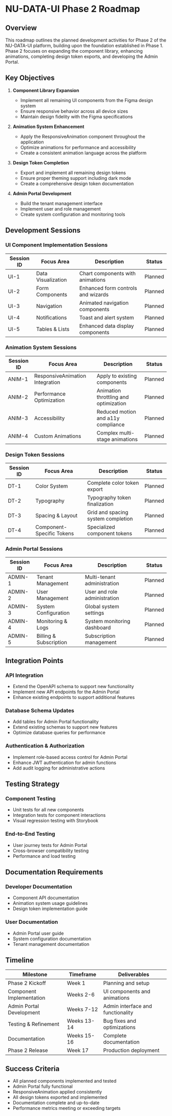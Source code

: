 # NU-DATA-UI Phase 2 Roadmap

## Overview
This roadmap outlines the planned development activities for Phase 2 of the NU-DATA-UI platform, building upon the foundation established in Phase 1. Phase 2 focuses on expanding the component library, enhancing animations, completing design token exports, and developing the Admin Portal.

## Key Objectives

1. **Component Library Expansion**
   - Implement all remaining UI components from the Figma design system
   - Ensure responsive behavior across all device sizes
   - Maintain design fidelity with the Figma specifications

2. **Animation System Enhancement**
   - Apply the ResponsiveAnimation component throughout the application
   - Optimize animations for performance and accessibility
   - Create a consistent animation language across the platform

3. **Design Token Completion**
   - Export and implement all remaining design tokens
   - Ensure proper theming support including dark mode
   - Create a comprehensive design token documentation

4. **Admin Portal Development**
   - Build the tenant management interface
   - Implement user and role management
   - Create system configuration and monitoring tools

## Development Sessions

### UI Component Implementation Sessions

| Session ID | Focus Area | Description | Status |
|------------|------------|-------------|--------|
| UI-1 | Data Visualization | Chart components with animations | Planned |
| UI-2 | Form Components | Enhanced form controls and wizards | Planned |
| UI-3 | Navigation | Animated navigation components | Planned |
| UI-4 | Notifications | Toast and alert system | Planned |
| UI-5 | Tables & Lists | Enhanced data display components | Planned |

### Animation System Sessions

| Session ID | Focus Area | Description | Status |
|------------|------------|-------------|--------|
| ANIM-1 | ResponsiveAnimation Integration | Apply to existing components | Planned |
| ANIM-2 | Performance Optimization | Animation throttling and optimization | Planned |
| ANIM-3 | Accessibility | Reduced motion and a11y compliance | Planned |
| ANIM-4 | Custom Animations | Complex multi-stage animations | Planned |

### Design Token Sessions

| Session ID | Focus Area | Description | Status |
|------------|------------|-------------|--------|
| DT-1 | Color System | Complete color token export | Planned |
| DT-2 | Typography | Typography token finalization | Planned |
| DT-3 | Spacing & Layout | Grid and spacing system completion | Planned |
| DT-4 | Component-Specific Tokens | Specialized component tokens | Planned |

### Admin Portal Sessions

| Session ID | Focus Area | Description | Status |
|------------|------------|-------------|--------|
| ADMIN-1 | Tenant Management | Multi-tenant administration | Planned |
| ADMIN-2 | User Management | User and role administration | Planned |
| ADMIN-3 | System Configuration | Global system settings | Planned |
| ADMIN-4 | Monitoring & Logs | System monitoring dashboard | Planned |
| ADMIN-5 | Billing & Subscription | Subscription management | Planned |

## Integration Points

### API Integration
- Extend the OpenAPI schema to support new functionality
- Implement new API endpoints for the Admin Portal
- Enhance existing endpoints to support additional features

### Database Schema Updates
- Add tables for Admin Portal functionality
- Extend existing schemas to support new features
- Optimize database queries for performance

### Authentication & Authorization
- Implement role-based access control for Admin Portal
- Enhance JWT authentication for admin functions
- Add audit logging for administrative actions

## Testing Strategy

### Component Testing
- Unit tests for all new components
- Integration tests for component interactions
- Visual regression testing with Storybook

### End-to-End Testing
- User journey tests for Admin Portal
- Cross-browser compatibility testing
- Performance and load testing

## Documentation Requirements

### Developer Documentation
- Component API documentation
- Animation system usage guidelines
- Design token implementation guide

### User Documentation
- Admin Portal user guide
- System configuration documentation
- Tenant management documentation

## Timeline

| Milestone | Timeframe | Deliverables |
|-----------|-----------|--------------|
| Phase 2 Kickoff | Week 1 | Planning and setup |
| Component Implementation | Weeks 2-6 | UI components and animations |
| Admin Portal Development | Weeks 7-12 | Admin interface and functionality |
| Testing & Refinement | Weeks 13-14 | Bug fixes and optimizations |
| Documentation | Weeks 15-16 | Complete documentation |
| Phase 2 Release | Week 17 | Production deployment |

## Success Criteria
- All planned components implemented and tested
- Admin Portal fully functional
- ResponsiveAnimation applied consistently
- All design tokens exported and implemented
- Documentation complete and up-to-date
- Performance metrics meeting or exceeding targets

